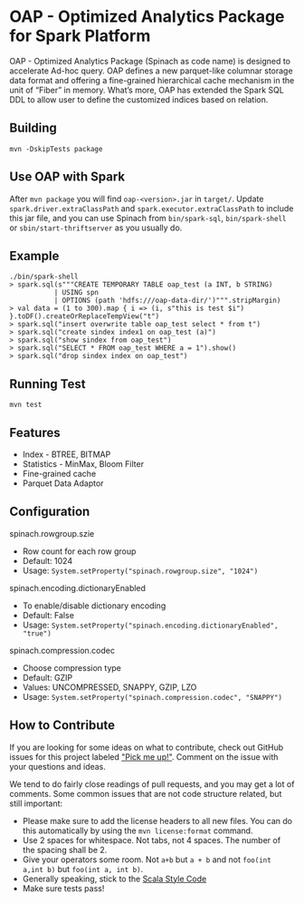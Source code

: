 # OAP - Optimized Analytics Package for Spark Platform
OAP - Optimized Analytics Package (Spinach as code name) is designed to accelerate Ad-hoc query. OAP defines a new parquet-like columnar storage data format and offering a fine-grained hierarchical cache mechanism in the unit of “Fiber” in memory. What’s more, OAP has extended the Spark SQL DDL to allow user to define the customized indices based on relation.
## Building
```
mvn -DskipTests package
```
## Use OAP with Spark
After `mvn package` you will find `oap-<version>.jar` in `target/`. Update `spark.driver.extraClassPath` and `spark.executor.extraClassPath` to include this jar file, and you can use Spinach from `bin/spark-sql`, `bin/spark-shell` or `sbin/start-thriftserver` as you usually do.
## Example
```
./bin/spark-shell
> spark.sql(s"""CREATE TEMPORARY TABLE oap_test (a INT, b STRING)
           | USING spn
           | OPTIONS (path 'hdfs:///oap-data-dir/')""".stripMargin)
> val data = (1 to 300).map { i => (i, s"this is test $i") }.toDF().createOrReplaceTempView("t")
> spark.sql("insert overwrite table oap_test select * from t")
> spark.sql("create sindex index1 on oap_test (a)")
> spark.sql("show sindex from oap_test")
> spark.sql("SELECT * FROM oap_test WHERE a = 1").show()
> spark.sql("drop sindex index on oap_test")
```
## Running Test
```
mvn test
```
## Features
* Index - BTREE, BITMAP
* Statistics - MinMax, Bloom Filter
* Fine-grained cache
* Parquet Data Adaptor
## Configuration
spinach.rowgroup.szie
* Row count for each row group
* Default: 1024
* Usage: `System.setProperty("spinach.rowgroup.size", "1024")`

spinach.encoding.dictionaryEnabled
* To enable/disable dictionary encoding
* Default: False
* Usage: `System.setProperty("spinach.encoding.dictionaryEnabled", "true")`

spinach.compression.codec
* Choose compression type
* Default: GZIP
* Values: UNCOMPRESSED, SNAPPY, GZIP, LZO
* Usage: `System.setProperty("spinach.compression.codec", "SNAPPY")`
## How to Contribute
If you are looking for some ideas on what to contribute, check out GitHub issues for this project labeled ["Pick me up!"](https://github.com/Intel-bigdata/Spinach/issues?labels=pick+me+up%21&state=open).
Comment on the issue with your questions and ideas.

We tend to do fairly close readings of pull requests, and you may get a lot of comments. Some common issues that are not code structure related, but still important:
* Please make sure to add the license headers to all new files. You can do this automatically by using the `mvn license:format` command.
* Use 2 spaces for whitespace. Not tabs, not 4 spaces. The number of the spacing shall be 2.
* Give your operators some room. Not `a+b` but `a + b` and not `foo(int a,int b)` but `foo(int a, int b)`.
* Generally speaking, stick to the [Scala Style Code](http://docs.scala-lang.org/style/)
* Make sure tests pass!
